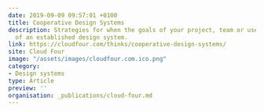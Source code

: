 ```yaml
---
date: 2019-09-09 09:57:01 +0100
title: Cooperative Design Systems
description: Strategies for when the goals of your project, team or users diverge from those
  of an established design system.
link: https://cloudfour.com/thinks/cooperative-design-systems/
site: Cloud Four
image: "/assets/images/cloudfour.com.ico.png"
category:
- Design systems
type: Article
preview: ''
organisation: _publications/cloud-four.md
---
```

